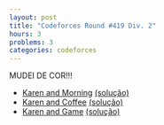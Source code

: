 ```yaml
---
layout: post
title: "Codeforces Round #419 Div. 2"
hours: 3
problems: 3
categories: codeforces
---
```


MUDEI DE COR!!!

- [Karen and Morning](http://codeforces.com/contest/816/problem/A) [(solução)](https://github.com/LGBitencourt/Competitive-Programming/blob/master/codeforces/816a.cpp)
- [Karen and Coffee](http://codeforces.com/contest/816/problem/B) [(solução)](https://github.com/LGBitencourt/Competitive-Programming/blob/master/codeforces/816b.cpp)
- [Karen and Game](http://codeforces.com/contest/816/problem/C) [(solução)](https://github.com/LGBitencourt/Competitive-Programming/blob/master/codeforces/816c.cpp)
